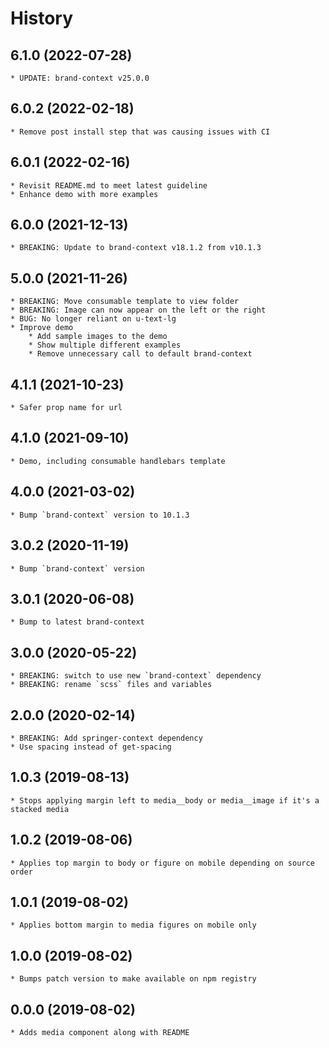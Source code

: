 # History

## 6.1.0 (2022-07-28)
    * UPDATE: brand-context v25.0.0

## 6.0.2 (2022-02-18)
    * Remove post install step that was causing issues with CI

## 6.0.1 (2022-02-16)
    * Revisit README.md to meet latest guideline    
    * Enhance demo with more examples
        
## 6.0.0 (2021-12-13)
    * BREAKING: Update to brand-context v18.1.2 from v10.1.3

## 5.0.0 (2021-11-26)
    * BREAKING: Move consumable template to view folder
    * BREAKING: Image can now appear on the left or the right
    * BUG: No longer reliant on u-text-lg
    * Improve demo
        * Add sample images to the demo
        * Show multiple different examples
        * Remove unnecessary call to default brand-context

## 4.1.1 (2021-10-23)
    * Safer prop name for url

## 4.1.0 (2021-09-10)
    * Demo, including consumable handlebars template

## 4.0.0 (2021-03-02)
    * Bump `brand-context` version to 10.1.3

## 3.0.2 (2020-11-19)
    * Bump `brand-context` version

## 3.0.1 (2020-06-08)
    * Bump to latest brand-context

## 3.0.0 (2020-05-22)
    * BREAKING: switch to use new `brand-context` dependency
    * BREAKING: rename `scss` files and variables

## 2.0.0 (2020-02-14)
    * BREAKING: Add springer-context dependency
    * Use spacing instead of get-spacing

## 1.0.3 (2019-08-13)
    * Stops applying margin left to media__body or media__image if it's a stacked media

## 1.0.2 (2019-08-06)
    * Applies top margin to body or figure on mobile depending on source order

## 1.0.1 (2019-08-02)
    * Applies bottom margin to media figures on mobile only

## 1.0.0 (2019-08-02)
    * Bumps patch version to make available on npm registry

## 0.0.0 (2019-08-02)
    * Adds media component along with README
